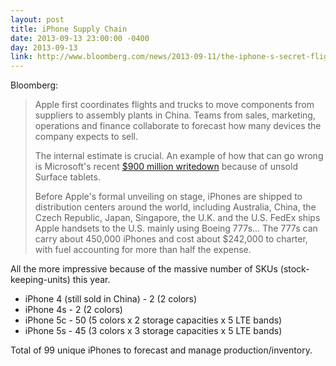 ```yaml
---
layout: post
title: iPhone Supply Chain
date: 2013-09-13 23:00:00 -0400
day: 2013-09-13
link: http://www.bloomberg.com/news/2013-09-11/the-iphone-s-secret-flights-from-china-to-your-local-apple-store.html
---
```

Bloomberg:
>Apple first coordinates flights and trucks to move components from suppliers to assembly plants in China. Teams from sales, marketing, operations and finance collaborate to forecast how many devices the company expects to sell.
>
>The internal estimate is crucial. An example of how that can go wrong is Microsoft's recent [$900 million writedown](http://www.bloomberg.com/news/2013-07-30/microsoft-sold-853-million-in-surface-tablets.html) because of unsold Surface tablets.
>
>Before Apple's formal unveiling on stage, iPhones are shipped to distribution centers around the world, including Australia, China, the Czech Republic, Japan, Singapore, the U.K. and the U.S. FedEx ships Apple handsets to the U.S. mainly using Boeing 777s... The 777s can carry about 450,000 iPhones and cost about $242,000 to charter, with fuel accounting for more than half the expense.

All the more impressive because of the massive number of SKUs (stock-keeping-units) this year.

- iPhone 4 (still sold in China) - 2 (2 colors)
- iPhone 4s - 2 (2 colors)
- iPhone 5c - 50 (5 colors x 2 storage capacities x 5 LTE bands)
- iPhone 5s - 45 (3 colors x 3 storage capacities x 5 LTE bands)

Total of 99 unique iPhones to forecast and manage production/inventory.